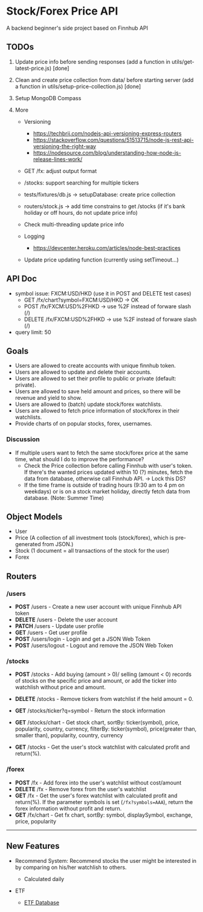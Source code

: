 # Stock/Forex Price API

A backend beginner's side project based on Finnhub API

## TODOs

1. Update price info before sending responses (add a function in utils/get-latest-price.js) [done]

2. Clean and create price collection from data/ before starting server (add a function in utils/setup-price-collection.js) [done]

3. Setup MongoDB Compass

4. More
    * Versioning
      * https://techbrij.com/nodejs-api-versioning-express-routers
      * https://stackoverflow.com/questions/51513715/node-js-rest-api-versioning-the-right-way
      * https://nodesource.com/blog/understanding-how-node-js-release-lines-work/

    * GET /fx: adjust output format
    * /stocks: support searching for multiple tickers

    * tests/fixtures/db.js -> setupDatabase: create price collection
    * routers/stock.js -> add time constrains to get /stocks (if it's bank holiday or off hours, do not update price info)
    * Check multi-threading update price info

    * Logging
      * https://devcenter.heroku.com/articles/node-best-practices

    * Update price updating function (currently using setTimeout...)

## API Doc

* symbol issue: FXCM:USD/HKD (use it in POST and DELETE test cases)
  * GET /fx/chart?symbol=FXCM:USD/HKD -> OK
  * POST /fx/FXCM:USD%2FHKD -> use %2F instead of forware slash (/)
  * DELETE /fx/FXCM:USD%2FHKD -> use %2F instead of forware slash (/)
* query limit: 50

## Goals

* Users are allowed to create accounts with unique finnhub token.
* Users are allowed to update and delete their accounts.
* Users are allowed to set their profile to public or private (default: private).
* Users are allowed to save held amount and prices, so there will be revenue and yield to show.
* Users are allowed to (batch) update stock/forex watchlists.
* Users are allowed to fetch price information of stock/forex in their watchlists.
* Provide charts of on popular stocks, forex, usernames.

### Discussion

* If multiple users want to fetch the same stock/forex price at the same time, what should I do to improve the performance?
  * Check the Price collection before calling Finnhub with user's token. If there's the wanted prices updated within 10 (?) minutes, fetch the data from database, otherwise call Finnhub API. -> Lock this DS?
  * If the time frame is outside of trading hours (9:30 am to 4 pm on weekdays) or is on a stock market holiday, directly fetch data from database. (Note: Summer Time)

## Object Models

* User
* Price (A collection of all investment tools (stock/forex), which is pre-generated from JSON.)
* Stock (1 document = all transactions of the stock for the user)
* Forex

## Routers

### /users

* **POST**    /users - Create a new user account with unique Finnhub API token
* **DELETE**  /users - Delete the user account
* **PATCH**   /users - Update user profile
* **GET**     /users - Get user profile
* **POST**    /users/login - Login and get a JSON Web Token
* **POST**    /users/logout - Logout and remove the JSON Web Token

### /stocks

* **POST**    /stocks - Add buying (amount > 0)/ selling (amount < 0) records of stocks on the specific price and amount, or add the ticker into watchlish without price and amount.
* **DELETE**  /stocks - Remove tickers from watchlist if the held amount = 0.

* **GET**     /stocks/ticker?q=symbol - Return the stock information
* **GET**     /stocks/chart - Get stock chart, sortBy: ticker(symbol), price, popularity, country, currency, filterBy: ticker(symbol), price(greater than, smaller than), popularity, country, currency

* **GET**     /stocks - Get the user's stock watchlist with calculated profit and return(%).

### /forex

* **POST**    /fx - Add forex into the user's watchlist without cost/amount
* **DELETE**  /fx - Remove forex from the user's watchlist
* **GET**     /fx - Get the user's forex watchlist with calculated profit and return(%). If the parameter symbols is set (`/fx?symbols=AAA`), return the forex information without profit and return.
* **GET**     /fx/chart - Get fx chart, sortBy: symbol, displaySymbol, exchange, price, popularity

------

## New Features

* Recommend System: Recommend stocks the user might be interested in by comparing on his/her watchlish to others.
  * Calculated daily

* ETF
  * [ETF Database](https://etfdb.com/screener/)
